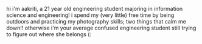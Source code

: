 hi i'm aakriti, a 21 year old engineering student majoring in information science and engineering!
i spend my (very little) free time by being outdoors and practicing my photography skills; two things that calm me down!!
otherwise i'm your average confused engineering student still trying to figure out where she belongs (:
